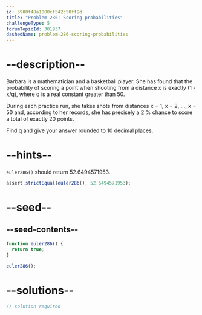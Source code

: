 ```yaml
---
id: 5900f48a1000cf542c50ff9d
title: "Problem 286: Scoring probabilities"
challengeType: 5
forumTopicId: 301937
dashedName: problem-286-scoring-probabilities
---
```


# --description--

Barbara is a mathematician and a basketball player. She has found that the probability of scoring a point when shooting from a distance x is exactly (1 - x/q), where q is a real constant greater than 50.

During each practice run, she takes shots from distances x = 1, x = 2, ..., x = 50 and, according to her records, she has precisely a 2 % chance to score a total of exactly 20 points.

Find q and give your answer rounded to 10 decimal places.

# --hints--

`euler286()` should return 52.6494571953.

```js
assert.strictEqual(euler286(), 52.6494571953);
```

# --seed--

## --seed-contents--

```js
function euler286() {
  return true;
}

euler286();
```

# --solutions--

```js
// solution required
```
